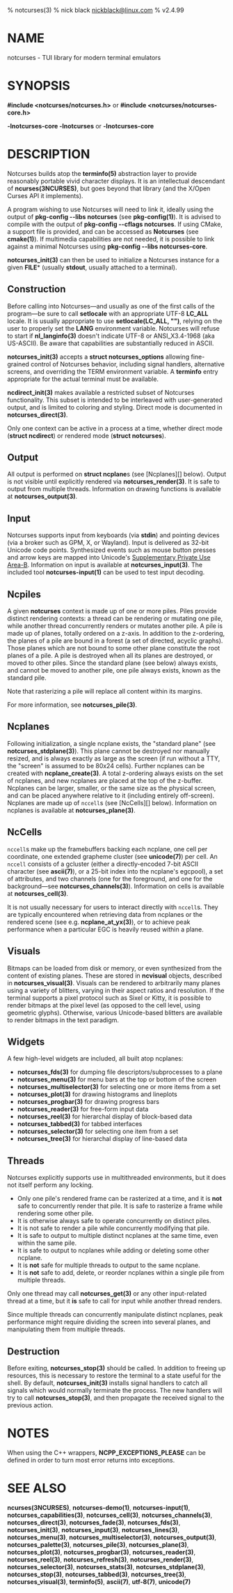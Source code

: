% notcurses(3)
% nick black <nickblack@linux.com>
% v2.4.99

# NAME

notcurses - TUI library for modern terminal emulators

# SYNOPSIS

**#include <notcurses/notcurses.h>** or
**#include <notcurses/notcurses-core.h>**

**-lnotcurses-core -lnotcurses** or **-lnotcurses-core**

# DESCRIPTION

Notcurses builds atop the **terminfo(5)** abstraction layer to provide
reasonably portable vivid character displays. It is an intellectual descendant
of **ncurses(3NCURSES)**, but goes beyond that library (and the X/Open Curses
API it implements).

A program wishing to use Notcurses will need to link it, ideally using the
output of **pkg-config --libs notcurses** (see **pkg-config(1)**). It is
advised to compile with the output of **pkg-config --cflags notcurses**. If
using CMake, a support file is provided, and can be accessed as **Notcurses**
(see **cmake(1)**). If multimedia capabilities are not needed, it is possible
to link against a minimal Notcurses using **pkg-config --libs notcurses-core**.

**notcurses_init(3)** can then be used to initialize a Notcurses instance for a
given **FILE*** (usually **stdout**, usually attached to a terminal).

## Construction

Before calling into Notcurses—and usually as one of the first calls of the
program—be sure to call **setlocale** with an appropriate UTF-8 **LC_ALL**
locale. It is usually appropriate to use **setlocale(LC_ALL, "")**, relying on
the user to properly set the **LANG** environment variable. Notcurses will
refuse to start if **nl_langinfo(3)** doesn't indicate UTF-8 or ANSI_X3.4-1968
(aka US-ASCII). Be aware that capabilities are substantially reduced in ASCII.

**notcurses_init(3)** accepts a **struct notcurses_options** allowing fine-grained
control of Notcurses behavior, including signal handlers, alternative screens,
and overriding the TERM environment variable. A **terminfo** entry appropriate
for the actual terminal must be available.

**ncdirect_init(3)** makes available a restricted subset of Notcurses
functionality. This subset is intended to be interleaved with user-generated
output, and is limited to coloring and styling. Direct mode is documented in
**notcurses_direct(3)**.

Only one context can be active in a process at a time, whether direct mode
(**struct ncdirect**) or rendered mode (**struct notcurses**).

## Output

All output is performed on **struct ncplane**s (see [Ncplanes][] below). Output
is not visible until explicitly rendered via **notcurses_render(3)**. It is safe to
output from multiple threads. Information on drawing functions is available at
**notcurses_output(3)**.

## Input

Notcurses supports input from keyboards (via **stdin**) and pointing devices (via
a broker such as GPM, X, or Wayland). Input is delivered as 32-bit Unicode
code points. Synthesized events such as mouse button presses and arrow keys
are mapped into Unicode's
[Supplementary Private Use Area-B](https://unicode.org/charts/PDF/U100000.pdf).
Information on input is available at **notcurses_input(3)**. The included tool
**notcurses-input(1)** can be used to test input decoding.

## Ncpiles

A given **notcurses** context is made up of one or more piles. Piles provide
distinct rendering contexts: a thread can be rendering or mutating one pile,
while another thread concurrently renders or mutates another pile. A pile is
made up of planes, totally ordered on a z-axis. In addition to the z-ordering,
the planes of a pile are bound in a forest (a set of directed, acyclic graphs).
Those planes which are not bound to some other plane constitute the root planes
of a pile. A pile is destroyed when all its planes are destroyed, or moved to
other piles. Since the standard plane (see below) always exists, and cannot be
moved to another pile, one pile always exists, known as the standard pile.

Note that rasterizing a pile will replace all content within its margins.

For more information, see **notcurses_pile(3)**.

## Ncplanes

Following initialization, a single ncplane exists, the "standard plane" (see
**notcurses_stdplane(3)**). This plane cannot be destroyed nor manually resized,
and is always exactly as large as the screen (if run without a TTY, the "screen"
is assumed to be 80x24 cells). Further ncplanes can be created with
**ncplane_create(3)**. A total z-ordering always exists on the set of ncplanes,
and new ncplanes are placed at the top of the z-buffer. Ncplanes can be larger,
smaller, or the same size as the physical screen, and can be placed anywhere
relative to it (including entirely off-screen). Ncplanes are made up of
`nccell`s (see [NcCells][] below). Information on ncplanes is available at
**notcurses_plane(3)**.

## NcCells

`nccell`s make up the framebuffers backing each ncplane, one cell per
coordinate, one extended grapheme cluster (see **unicode(7)**) per cell. An
`nccell` consists of a gcluster (either a directly-encoded 7-bit ASCII
character (see **ascii(7)**), or a 25-bit index into the ncplane's egcpool), a
set of attributes, and two channels (one for the foreground, and one for the
background—see **notcurses_channels(3)**). Information on cells is available at
**notcurses_cell(3)**.

It is not usually necessary for users to interact directly with `nccell`s. They
are typically encountered when retrieving data from ncplanes or the rendered
scene (see e.g. **ncplane_at_yx(3)**), or to achieve peak performance when a
particular EGC is heavily reused within a plane.

## Visuals

Bitmaps can be loaded from disk or memory, or even synthesized from the
content of existing planes. These are stored in **ncvisual** objects, described
in **notcurses_visual(3)**. Visuals can be rendered to arbitrarily many
planes using a variety of blitters, varying in their aspect ratios and
resolution. If the terminal supports a pixel protocol such as Sixel or
Kitty, it is possible to render bitmaps at the pixel level (as opposed to
the cell level, using geometric glyphs). Otherwise, various Unicode-based
blitters are available to render bitmaps in the text paradigm.

## Widgets

A few high-level widgets are included, all built atop ncplanes:

* **notcurses_fds(3)** for dumping file descriptors/subprocesses to a plane
* **notcurses_menu(3)** for menu bars at the top or bottom of the screen
* **notcurses_multiselector(3)** for selecting one or more items from a set
* **notcurses_plot(3)** for drawing histograms and lineplots
* **notcurses_progbar(3)** for drawing progress bars
* **notcurses_reader(3)** for free-form input data
* **notcurses_reel(3)** for hierarchal display of block-based data
* **notcurses_tabbed(3)** for tabbed interfaces
* **notcurses_selector(3)** for selecting one item from a set
* **notcurses_tree(3)** for hierarchal display of line-based data

## Threads

Notcurses explicitly supports use in multithreaded environments, but it does
not itself perform any locking.

* Only one pile's rendered frame can be rasterized at a time, and it is **not**
  safe to concurrently render that pile. It is safe to rasterize a frame while
  rendering some other pile.
* It is otherwise always safe to operate concurrently on distinct piles.
* It is not safe to render a pile while concurrently modifying that pile.
* It is safe to output to multiple distinct ncplanes at the same time, even
  within the same pile.
* It is safe to output to ncplanes while adding or deleting some other ncplane.
* It is **not** safe for multiple threads to output to the same ncplane.
* It is **not** safe to add, delete, or reorder ncplanes within a single pile
  from multiple threads.

Only one thread may call **notcurses_get(3)** or any other input-related thread
at a time, but it **is** safe to call for input while another thread renders.

Since multiple threads can concurrently manipulate distinct ncplanes, peak
performance might require dividing the screen into several planes, and
manipulating them from multiple threads.

## Destruction

Before exiting, **notcurses_stop(3)** should be called. In addition to freeing up
resources, this is necessary to restore the terminal to a state useful for the
shell. By default, **notcurses_init(3)** installs signal handlers to catch all
signals which would normally terminate the process. The new handlers will try
to call **notcurses_stop(3)**, and then propagate the received signal to the
previous action.

# NOTES

When using the C++ wrappers, **NCPP_EXCEPTIONS_PLEASE** can be defined in
order to turn most error returns into exceptions.

# SEE ALSO

**ncurses(3NCURSES)**,
**notcurses-demo(1)**,
**notcurses-input(1)**,
**notcurses_capabilities(3)**,
**notcurses_cell(3)**,
**notcurses_channels(3)**,
**notcurses_direct(3)**,
**notcurses_fade(3)**,
**notcurses_fds(3)**,
**notcurses_init(3)**,
**notcurses_input(3)**,
**notcurses_lines(3)**,
**notcurses_menu(3)**,
**notcurses_multiselector(3)**,
**notcurses_output(3)**,
**notcurses_palette(3)**,
**notcurses_pile(3)**,
**notcurses_plane(3)**,
**notcurses_plot(3)**,
**notcurses_progbar(3)**,
**notcurses_reader(3)**,
**notcurses_reel(3)**,
**notcurses_refresh(3)**,
**notcurses_render(3)**,
**notcurses_selector(3)**,
**notcurses_stats(3)**,
**notcurses_stdplane(3)**,
**notcurses_stop(3)**,
**notcurses_tabbed(3)**,
**notcurses_tree(3)**,
**notcurses_visual(3)**,
**terminfo(5)**, **ascii(7)**, **utf-8(7)**,
**unicode(7)**
